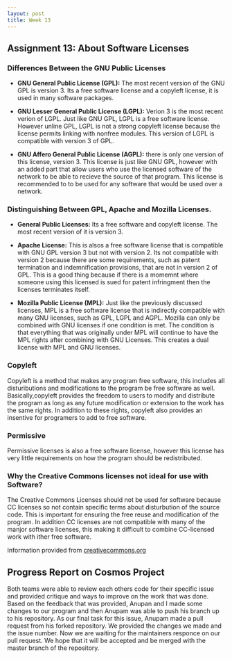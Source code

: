 ```yaml
---
layout: post
title: Week 13
---
```

## Assignment 13: About Software Licenses

### Differences Between the GNU Public Licenses
- __GNU General Public License (GPL):__ The most recent version of the GNU GPL is version 3. Its a free software license and a copyleft license, it is used in many software packages.

- __GNU Lesser General Public License (LGPL):__ Verion 3 is the most recent verion of LGPL. Just like GNU GPL, LGPL is a free software license. However unline GPL, LGPL is not a strong copyleft license because the license permits linking with nonfree modules. This version of LGPL is compatible with version 3 of GPL. 

- __GNU Affero General Public License (AGPL):__ there is only one version of this license, version 3. This license is just like GNU GPL, however with an added part that allow users who use the licensed software of the network to be able to recieve the source of that program. This license is recommended to to be used for any software that would be used over a network.

### Distinguishing Between GPL, Apache and Mozilla Licenses. 
- __General Public Licenses:__ Its a free software and copyleft license. The most recent version of it is version 3.

- __Apache License:__ This is alsos a free software license that is compatible with GNU GPL version 3 but not with version 2. Its not compatible with version 2 because there are some requirements, such as patent termination and indemnification provisions, that are not in version 2 of GPL. This is a good thing because if there is a momemnt where someone using this licensed is sued for patent infringment then the licenses terminates itself.

- __Mozilla Public License (MPL):__ Just like the previously discussed licenses, MPL is a free software license that is indirectly compatible with many GNU licenses, such as GPL, LGPL and AGPL. Mozilla can only be combined with GNU licenses if one condition is met. The condition is that everything that was originally under MPL will continue to have the MPL rights after combining with GNU Licenses. This creates a dual license with MPL and GNU licenses.

### Copyleft
Copyleft is a method that makes any program free software, this includes all distuributions and modifications to the program be free software as well. Basically,copyleft provides the freedom to users to modify and distribute the program as long as any future modification or extension to the work has the same rights. In addition to these rights, copyleft also provides an insentive for programers to add to free software. 

### Permissive
Permissive licenses is also a free software license, however this license has very little requirements on how the program should be redistributed.

### Why the Creative Commons licenses not ideal for use with Software?
The Creative Commons Licenses should not be used for software because CC licenses so not contain specific terms about disturbution of the source code. This is important for ensuring the free reuse and modification of the program. In addition CC licenses are not compatible with many of the manjor software licenses, this making it difficult to combine CC-licensed work with ither free software.

Information provided from [creativecommons.org](https://creativecommons.org/faq/#can-i-apply-a-creative-commons-license-to-software)

## Progress Report on Cosmos Project

Both teams were able to review each others code for their specific issue and provided critique and ways to improve on the work that was done. Based on the feedback that was provided, Anupan and I made some changes to our program and then Anupam was able to push his branch up to his repository. As our final task for this issue, Anupam made a pull request from his forked repository. We provided the changes we made and the issue number. Now we are waiting for the maintainers responce on our pull request. We hope that it will be accepted and be merged with the master branch of the repository.


